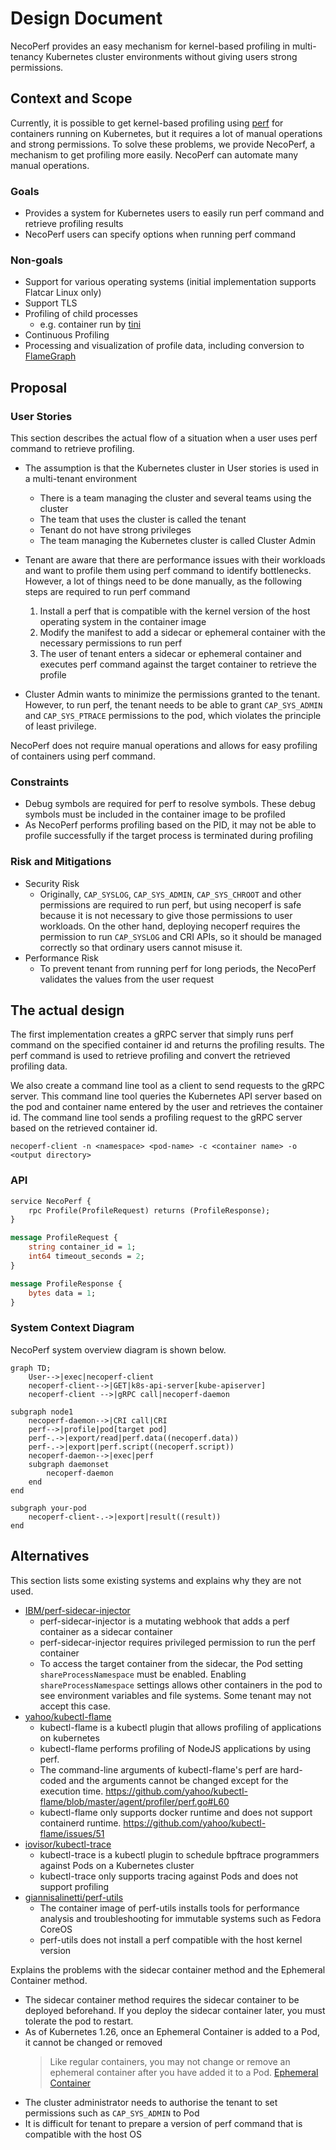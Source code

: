 Design Document
===============

NecoPerf provides an easy mechanism for kernel-based profiling in multi-tenancy Kubernetes cluster environments without giving users strong permissions.

## Context and Scope

Currently, it is possible to get kernel-based profiling using [perf](https://perf.wiki.kernel.org/index.php/Main_Page) for containers running on Kubernetes, but it requires a lot of manual operations and strong permissions.
To solve these problems, we provide NecoPerf, a mechanism to get profiling more easily.
NecoPerf can automate many manual operations.

### Goals

- Provides a system for Kubernetes users to easily run perf command and retrieve profiling results
- NecoPerf users can specify options when running perf command

### Non-goals

- Support for various operating systems (initial implementation supports Flatcar Linux only)
- Support TLS
- Profiling of child processes
  - e.g. container run by [tini](https://github.com/krallin/tini)
- Continuous Profiling
- Processing and visualization of profile data, including conversion to [FlameGraph](https://github.com/brendangregg/FlameGraph)

## Proposal

### User Stories

This section describes the actual flow of a situation when a user uses perf command to retrieve profiling.

- The assumption is that the Kubernetes cluster in User stories is used in a multi-tenant environment
  - There is a team managing the cluster and several teams using the cluster
  - The team that uses the cluster is called the tenant
  - Tenant do not have strong privileges
  - The team managing the Kubernetes cluster is called Cluster Admin

- Tenant are aware that there are performance issues with their workloads and want to profile them using perf command to identify bottlenecks.
  However, a lot of things need to be done manually, as the following steps are required to run perf command
  1. Install a perf that is compatible with the kernel version of the host operating system in the container image
  2. Modify the manifest to add a sidecar or ephemeral container with the necessary permissions to run perf
  3. The user of tenant enters a sidecar or ephemeral container and executes perf command against the target container to retrieve the profile

- Cluster Admin wants to minimize the permissions granted to the tenant.
  However, to run perf, the tenant needs to be able to grant  `CAP_SYS_ADMIN` and `CAP_SYS_PTRACE` permissions to the pod, which violates the principle of least privilege.

NecoPerf does not require manual operations and allows for easy profiling of containers using perf command.

### Constraints

- Debug symbols are required for perf to resolve symbols.
  These debug symbols must be included in the container image to be profiled
- As NecoPerf performs profiling based on the PID, it may not be able to profile successfully if the target process is terminated during profiling

### Risk and Mitigations

- Security Risk
  - Originally, `CAP_SYSLOG`, `CAP_SYS_ADMIN`, `CAP_SYS_CHROOT` and other permissions are required to run perf, but using necoperf is safe because it is not necessary to give those permissions to user workloads.
  On the other hand, deploying necoperf requires the permission to run `CAP_SYSLOG` and CRI APIs, so it should be managed correctly so that ordinary users cannot misuse it.
- Performance Risk
  - To prevent tenant from running perf for long periods, the NecoPerf validates the values from the user request

## The actual design

The first implementation creates a gRPC server that simply runs perf command on the specified container id and returns the profiling results.
The perf command is used to retrieve profiling and convert the retrieved profiling data.

We also create a command line tool as a client to send requests to the gRPC server.
This command line tool queries the Kubernetes API server based on the pod and container name entered by the user and retrieves the container id.
The command line tool sends a profiling request to the gRPC server based on the retrieved container id.

```console
necoperf-client -n <namespace> <pod-name> -c <container name> -o <output directory>
```

### API

```protobuf
service NecoPerf {
    rpc Profile(ProfileRequest) returns (ProfileResponse);
}

message ProfileRequest {
    string container_id = 1;
    int64 timeout_seconds = 2;
}

message ProfileResponse {
    bytes data = 1;
}
```

### System Context Diagram

NecoPerf system overview diagram is shown below.

```mermaid
graph TD;
    User-->|exec|necoperf-client
    necoperf-client-->|GET|k8s-api-server[kube-apiserver]
    necoperf-client -->|gRPC call|necoperf-daemon

subgraph node1
    necoperf-daemon-->|CRI call|CRI
    perf-->|profile|pod[target pod]
    perf-.->|export/read|perf.data((necoperf.data))
    perf-.->|export|perf.script((necoperf.script))
    necoperf-daemon-->|exec|perf
    subgraph daemonset
        necoperf-daemon
    end
end

subgraph your-pod
    necoperf-client-.->|export|result((result))
end
```

## Alternatives

This section lists some existing systems and explains why they are not used.

- [IBM/perf-sidecar-injector](https://github.com/IBM/perf-sidecar-injector)
  - perf-sidecar-injector is a mutating webhook that adds a perf container as a sidecar container
  - perf-sidecar-injector requires privileged permission to run the perf container
  - To access the target container from the sidecar, the Pod setting `shareProcessNamespace` must be enabled.
    Enabling `shareProcessNamespace` settings allows other containers in the pod to see environment variables and file systems.
    Some tenant may not accept this case.
- [yahoo/kubectl-flame](https://github.com/yahoo/kubectl-flame)
  - kubectl-flame is a kubectl plugin that allows profiling of applications on kubernetes
  - kubectl-flame performs profiling of NodeJS applications by using perf.
  - The command-line arguments of kubectl-flame's perf are hard-coded and the arguments cannot be changed except for the execution time.
<https://github.com/yahoo/kubectl-flame/blob/master/agent/profiler/perf.go#L60>
  - kubectl-flame only supports docker runtime and does not support containerd runtime.
<https://github.com/yahoo/kubectl-flame/issues/51>
- [iovisor/kubectl-trace](https://github.com/iovisor/kubectl-trace)
  - kubectl-trace is a kubectl plugin to schedule bpftrace programmers against Pods on a Kubernetes cluster
  - kubectl-trace only supports tracing against Pods and does not support profiling
- [giannisalinetti/perf-utils](https://github.com/giannisalinetti/perf-utils)
  - The container image of perf-utils installs tools for performance analysis and troubleshooting for immutable systems such as Fedora CoreOS
  - perf-utils does not install a perf compatible with the host kernel version

Explains the problems with the sidecar container method and the Ephemeral Container method.

- The sidecar container method requires the sidecar container to be deployed beforehand.
  If you deploy the sidecar container later, you must tolerate the pod to restart.
- As of Kubernetes 1.26, once an Ephemeral Container is added to a Pod, it cannot be changed or removed
  > Like regular containers, you may not change or remove an ephemeral container after you have added it to a Pod.
  [Ephemeral Container](https://kubernetes.io/docs/concepts/workloads/pods/ephemeral-containers/#understanding-ephemeral-containers)
- The cluster administrator needs to authorise the tenant to set permissions such as `CAP_SYS_ADMIN` to Pod
- It is difficult for tenant to prepare a version of perf command that is compatible with the host OS
